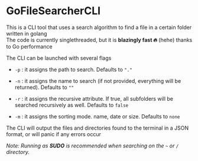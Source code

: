 # GoFileSearcherCLI

This is a CLI tool that uses a search algorithm to find a file in a certain folder written in golang  
The code is currently singlethreaded, but it is **blazingly fast 🔥** (hehe) thanks to Go performance

The CLI can be launched with several flags

+ `-p` : it assigns the path to search. Defaults to `"."`

+ `-n` : it assigns the name to search (if not provided, everything will be returned). Defaults to `""`

+ `-r` : it assigns the recursive attribute. If true, all subfolders will be searched recursively as well. Defaults to `false`

+ `-m` : it assigns the sorting mode. name, date or size. Defaults to `none`

The CLI will output the files and directories found to the terminal in a JSON format, or will panic if any errors occur

*Note: Running as **SUDO** is recommended when searching on the `~` or `/` directory.*
